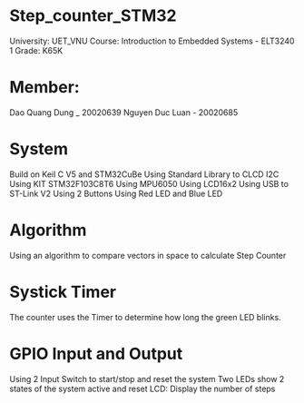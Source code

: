 # Step_counter_STM32
University: UET_VNU
Course: Introduction to Embedded Systems - ELT3240 1
Grade: K65K
# Member:
Dao Quang Dung _ 20020639
Nguyen Duc Luan - 20020685
# System
Build on Keil C V5 and STM32CuBe
Using Standard Library to CLCD I2C
Using KIT STM32F103C8T6
Using MPU6050
Using LCD16x2
Using USB to ST-Link V2
Using 2 Buttons
Using Red LED and Blue LED
# Algorithm
Using an algorithm to compare vectors in space to calculate Step Counter
# Systick Timer
The counter uses the Timer to determine how long the green LED blinks.
# GPIO Input and Output
Using 2 Input Switch to start/stop and reset the system
Two LEDs show 2 states of the system active and reset
LCD: Display the number of steps
